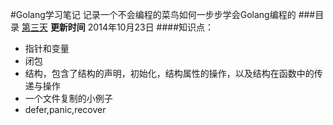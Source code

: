 #Golang学习笔记
记录一个不会编程的菜鸟如何一步步学会Golang编程的
###目录
[第三天](https://github.com/Golangcoder/golangNote/tree/master/3rd)
 **更新时间** 2014年10月23日
####知识点：
- 指针和变量
- 闭包
- 结构，包含了结构的声明，初始化，结构属性的操作，以及结构在函数中的传递与操作
- 一个文件复制的小例子
- defer,panic,recover
  
